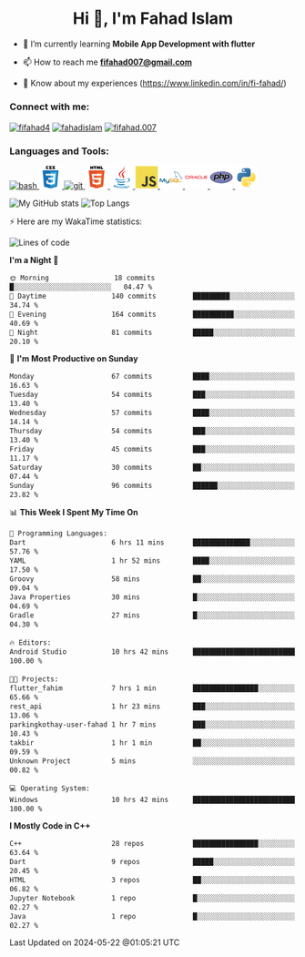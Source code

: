 <h1 align="center">Hi 👋, I'm Fahad Islam</h1>


- 🌱 I’m currently learning **Mobile App Development with flutter**

- 📫 How to reach me **fifahad007@gmail.com**

- 📄 Know about my experiences (https://www.linkedin.com/in/fi-fahad/)

<h3 align="left">Connect with me:</h3>
<p align="left">
<a href="https://twitter.com/fifahad4" target="blank"><img align="center" src="https://raw.githubusercontent.com/rahuldkjain/github-profile-readme-generator/master/src/images/icons/Social/twitter.svg" alt="fifahad4" height="30" width="40" /></a>
<a href="https://www.linkedin.com/in/fi-fahad/" target="blank"><img align="center" src="https://raw.githubusercontent.com/rahuldkjain/github-profile-readme-generator/master/src/images/icons/Social/linked-in-alt.svg" alt="fahadislam" height="30" width="40" /></a>
<a href="https://fb.com/fifahad.007" target="blank"><img align="center" src="https://raw.githubusercontent.com/rahuldkjain/github-profile-readme-generator/master/src/images/icons/Social/facebook.svg" alt="fifahad.007" height="30" width="40" /></a>
</p>

<h3 align="left">Languages and Tools:</h3>
<p align="left"> <a href="https://www.gnu.org/software/bash/" target="_blank" rel="noreferrer"> <img src="https://www.vectorlogo.zone/logos/gnu_bash/gnu_bash-icon.svg" alt="bash" width="40" height="40"/> </a> <a href="https://www.w3schools.com/css/" target="_blank" rel="noreferrer"> <img src="https://raw.githubusercontent.com/devicons/devicon/master/icons/css3/css3-original-wordmark.svg" alt="css3" width="40" height="40"/> </a> <a href="https://git-scm.com/" target="_blank" rel="noreferrer"> <img src="https://www.vectorlogo.zone/logos/git-scm/git-scm-icon.svg" alt="git" width="40" height="40"/> </a> <a href="https://www.w3.org/html/" target="_blank" rel="noreferrer"> <img src="https://raw.githubusercontent.com/devicons/devicon/master/icons/html5/html5-original-wordmark.svg" alt="html5" width="40" height="40"/> </a> <a href="https://www.java.com" target="_blank" rel="noreferrer"> <img src="https://raw.githubusercontent.com/devicons/devicon/master/icons/java/java-original.svg" alt="java" width="40" height="40"/> </a> <a href="https://developer.mozilla.org/en-US/docs/Web/JavaScript" target="_blank" rel="noreferrer"> <img src="https://raw.githubusercontent.com/devicons/devicon/master/icons/javascript/javascript-original.svg" alt="javascript" width="40" height="40"/> </a> <a href="https://www.mysql.com/" target="_blank" rel="noreferrer"> <img src="https://raw.githubusercontent.com/devicons/devicon/master/icons/mysql/mysql-original-wordmark.svg" alt="mysql" width="40" height="40"/> </a> <a href="https://www.oracle.com/" target="_blank" rel="noreferrer"> <img src="https://raw.githubusercontent.com/devicons/devicon/master/icons/oracle/oracle-original.svg" alt="oracle" width="40" height="40"/> </a> <a href="https://www.php.net" target="_blank" rel="noreferrer"> <img src="https://raw.githubusercontent.com/devicons/devicon/master/icons/php/php-original.svg" alt="php" width="40" height="40"/> </a> <a href="https://www.python.org" target="_blank" rel="noreferrer"> <img src="https://raw.githubusercontent.com/devicons/devicon/master/icons/python/python-original.svg" alt="python" width="40" height="40"/> </a> </p>

![My GitHub stats](https://github-readme-stats.vercel.app/api?username=Fahaddada47&show_icons=true&theme=radical)
![Top Langs](https://github-readme-stats.vercel.app/api/top-langs/?username=Fahaddada47&layout=donut)


⚡ Here are my WakaTime statistics:

<!--START_SECTION:waka-->
![Lines of code](https://img.shields.io/badge/From%20Hello%20World%20I%27ve%20Written-636.0%20thousand%20lines%20of%20code-blue)

**I'm a Night 🦉** 

```text
🌞 Morning                18 commits          █░░░░░░░░░░░░░░░░░░░░░░░░   04.47 % 
🌆 Daytime                140 commits         █████████░░░░░░░░░░░░░░░░   34.74 % 
🌃 Evening                164 commits         ██████████░░░░░░░░░░░░░░░   40.69 % 
🌙 Night                  81 commits          █████░░░░░░░░░░░░░░░░░░░░   20.10 % 
```
📅 **I'm Most Productive on Sunday** 

```text
Monday                   67 commits          ████░░░░░░░░░░░░░░░░░░░░░   16.63 % 
Tuesday                  54 commits          ███░░░░░░░░░░░░░░░░░░░░░░   13.40 % 
Wednesday                57 commits          ████░░░░░░░░░░░░░░░░░░░░░   14.14 % 
Thursday                 54 commits          ███░░░░░░░░░░░░░░░░░░░░░░   13.40 % 
Friday                   45 commits          ███░░░░░░░░░░░░░░░░░░░░░░   11.17 % 
Saturday                 30 commits          ██░░░░░░░░░░░░░░░░░░░░░░░   07.44 % 
Sunday                   96 commits          ██████░░░░░░░░░░░░░░░░░░░   23.82 % 
```


📊 **This Week I Spent My Time On** 

```text
💬 Programming Languages: 
Dart                     6 hrs 11 mins       ██████████████░░░░░░░░░░░   57.76 % 
YAML                     1 hr 52 mins        ████░░░░░░░░░░░░░░░░░░░░░   17.50 % 
Groovy                   58 mins             ██░░░░░░░░░░░░░░░░░░░░░░░   09.04 % 
Java Properties          30 mins             █░░░░░░░░░░░░░░░░░░░░░░░░   04.69 % 
Gradle                   27 mins             █░░░░░░░░░░░░░░░░░░░░░░░░   04.30 % 

🔥 Editors: 
Android Studio           10 hrs 42 mins      █████████████████████████   100.00 % 

🐱‍💻 Projects: 
flutter_fahim            7 hrs 1 min         ████████████████░░░░░░░░░   65.66 % 
rest_api                 1 hr 23 mins        ███░░░░░░░░░░░░░░░░░░░░░░   13.06 % 
parkingkothay-user-fahad 1 hr 7 mins         ███░░░░░░░░░░░░░░░░░░░░░░   10.43 % 
takbir                   1 hr 1 min          ██░░░░░░░░░░░░░░░░░░░░░░░   09.59 % 
Unknown Project          5 mins              ░░░░░░░░░░░░░░░░░░░░░░░░░   00.82 % 

💻 Operating System: 
Windows                  10 hrs 42 mins      █████████████████████████   100.00 % 
```

**I Mostly Code in C++** 

```text
C++                      28 repos            ████████████████░░░░░░░░░   63.64 % 
Dart                     9 repos             █████░░░░░░░░░░░░░░░░░░░░   20.45 % 
HTML                     3 repos             ██░░░░░░░░░░░░░░░░░░░░░░░   06.82 % 
Jupyter Notebook         1 repo              █░░░░░░░░░░░░░░░░░░░░░░░░   02.27 % 
Java                     1 repo              █░░░░░░░░░░░░░░░░░░░░░░░░   02.27 % 
```




 Last Updated on 2024-05-22 @01:05:21 UTC
<!--END_SECTION:waka-->
